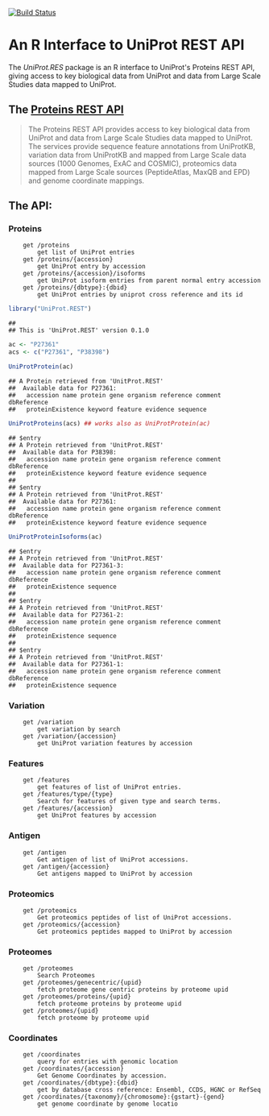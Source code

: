 [![Build Status](https://travis-ci.org/lgatto/UniProt.REST.svg?branch=master)](https://travis-ci.org/lgatto/UniProt.REST)

# An R Interface to UniProt REST API

The *UniProt.RES* package is an R interface to UniProt's Proteins REST
API, giving access to key biological data from UniProt and data from
Large Scale Studies data mapped to UniProt.


## The [Proteins REST API](https://www.ebi.ac.uk/proteins/api/doc/swagger/)

> The Proteins REST API provides access to key biological data from
> UniProt and data from Large Scale Studies data mapped to
> UniProt. The services provide sequence feature annotations from
> UniProtKB, variation data from UniProtKB and mapped from Large Scale
> data sources (1000 Genomes, ExAC and COSMIC), proteomics data mapped
> from Large Scale sources (PeptideAtlas, MaxQB and EPD) and genome
> coordinate mappings.

## The API:

### Proteins

        get /proteins
            get list of UniProt entries
        get /proteins/{accession}
            get UniProt entry by accession
        get /proteins/{accession}/isoforms
            get UniProt isoform entries from parent normal entry accession
        get /proteins/{dbtype}:{dbid}
            get UniProt entries by uniprot cross reference and its id


```r
library("UniProt.REST")
```

```
## 
## This is 'UniProt.REST' version 0.1.0
```

```r
ac <- "P27361"
acs <- c("P27361", "P38398")

UniProtProtein(ac)
```

```
## A Protein retrieved from 'UnitProt.REST'
##  Available data for P27361:
##   accession name protein gene organism reference comment dbReference
##   proteinExistence keyword feature evidence sequence
```

```r
UniProtProteins(acs) ## works also as UniProtProtein(ac)
```

```
## $entry
## A Protein retrieved from 'UnitProt.REST'
##  Available data for P38398:
##   accession name protein gene organism reference comment dbReference
##   proteinExistence keyword feature evidence sequence
## 
## $entry
## A Protein retrieved from 'UnitProt.REST'
##  Available data for P27361:
##   accession name protein gene organism reference comment dbReference
##   proteinExistence keyword feature evidence sequence
```

```r
UniProtProteinIsoforms(ac)
```

```
## $entry
## A Protein retrieved from 'UnitProt.REST'
##  Available data for P27361-3:
##   accession name protein gene organism reference comment dbReference
##   proteinExistence sequence
## 
## $entry
## A Protein retrieved from 'UnitProt.REST'
##  Available data for P27361-2:
##   accession name protein gene organism reference comment dbReference
##   proteinExistence sequence
## 
## $entry
## A Protein retrieved from 'UnitProt.REST'
##  Available data for P27361-1:
##   accession name protein gene organism reference comment dbReference
##   proteinExistence sequence
```

### Variation

        get /variation
            get variation by search
        get /variation/{accession}
            get UniProt variation features by accession

### Features

        get /features
            get features of list of UniProt entries.
        get /features/type/{type}
            Search for features of given type and search terms.
        get /features/{accession}
            get UniProt features by accession

### Antigen

        get /antigen
            Get antigen of list of UniProt accessions.
        get /antigen/{accession}
            Get antigens mapped to UniProt by accession

### Proteomics

        get /proteomics
            Get proteomics peptides of list of UniProt accessions.
        get /proteomics/{accession}
            Get proteomics peptides mapped to UniProt by accession

### Proteomes

        get /proteomes
            Search Proteomes
        get /proteomes/genecentric/{upid}
            fetch proteome gene centric proteins by proteome upid
        get /proteomes/proteins/{upid}
            fetch proteome proteins by proteome upid
        get /proteomes/{upid}
            fetch proteome by proteome upid

### Coordinates

        get /coordinates
            query for entries with genomic location
        get /coordinates/{accession}
            Get Genome Coordinates by accession.
        get /coordinates/{dbtype}:{dbid}
            get by database cross reference: Ensembl, CCDS, HGNC or RefSeq
        get /coordinates/{taxonomy}/{chromosome}:{gstart}-{gend}
            get genome coordinate by genome locatio
